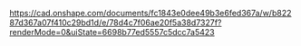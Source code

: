 https://cad.onshape.com/documents/fc1843e0dee49b3e6fed367a/w/b82287d367a07f410c29bd1d/e/78d4c7f06ae20f5a38d7327f?renderMode=0&uiState=6698b77ed5557c5dcc7a5423

